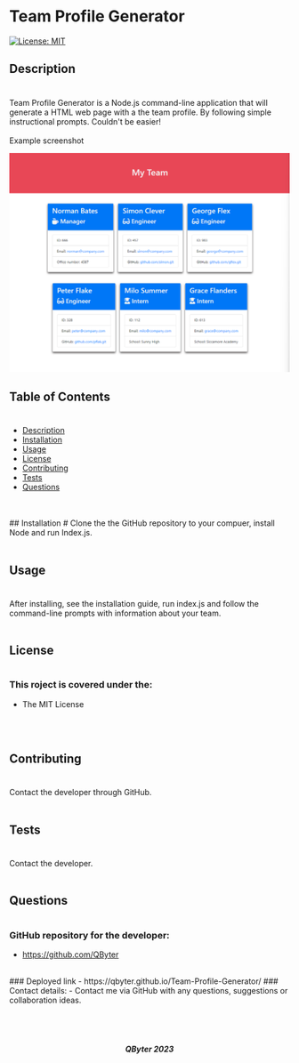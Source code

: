 


# Team Profile Generator
[![License: MIT](https://img.shields.io/badge/License-MIT-yellow.svg)](https://opensource.org/licenses/MIT)
## Description
#
Team Profile Generator is a Node.js command-line application that will generate a HTML web page with a the team profile. By following simple instructional prompts. Couldn't be easier!
<br>
<br>
Example screenshot

![](./assets/ScreenshotMT.png)

## Table of Contents
#

- [Description](#description)
- [Installation](#installation)
- [Usage](#usage)
- [License](#license)
- [Contributing](#contributing)
- [Tests](#tests)
- [Questions](#questions)
<br>
<br>
## Installation
#
Clone the the GitHub repository to your compuer, install Node and run Index.js. 
<br>
<br>

## Usage
#
After installing, see the installation guide, run index.js and follow the command-line prompts with information about your team.
<br>
<br>

## License
#
### This roject is covered under the:
* The MIT License
<br>
<br>

## Contributing
#
Contact the developer through GitHub.
<br>
<br>

## Tests
#
Contact the developer.
<br>
<br>

## Questions
#

### GitHub repository for the developer:
- https://github.com/QByter
<br>
### Deployed link
- https://qbyter.github.io/Team-Profile-Generator/
### Contact details:
- Contact me via GitHub with any questions, suggestions or collaboration ideas.
<br>
<br>
<br>
<br>

##### <center>QByter 2023</center>

